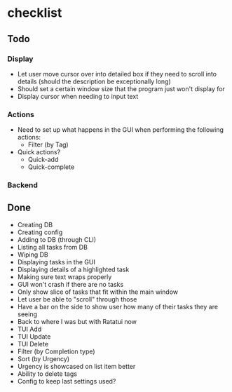 # checklist

## Todo

### Display
* Let user move cursor over into detailed box if they need to scroll into details (should the description be exceptionally long)
* Should set a certain window size that the program just won't display for
* Display cursor when needing to input text

### Actions
* Need to set up what happens in the GUI when performing the following actions: 
  * Filter (by Tag)
* Quick actions?
  * Quick-add
  * Quick-complete

### Backend

## Done

* Creating DB
* Creating config
* Adding to DB (through CLI)
* Listing all tasks from DB
* Wiping DB
* Displaying tasks in the GUI
* Displaying details of a highlighted task
* Making sure text wraps properly
* GUI won't crash if there are no tasks
* Only show slice of tasks that fit within the main window
* Let user be able to "scroll" through those
* Have a bar on the side to show user how many of their tasks they are seeing
* Back to where I was but with Ratatui now
* TUI Add
* TUI Update
* TUI Delete
* Filter (by Completion type)
* Sort (by Urgency)
* Urgency is showcased on list item better
* Ability to delete tags
* Config to keep last settings used?

